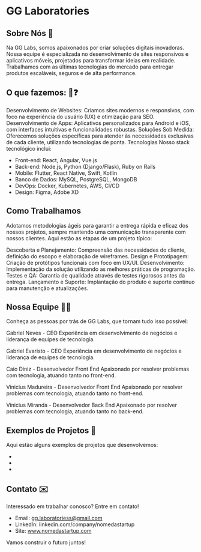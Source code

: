 # GG Laboratories

## Sobre Nós 💭 
Na GG Labs, somos apaixonados por criar soluções digitais inovadoras. Nossa equipe é especializada no desenvolvimento de sites responsivos e aplicativos móveis, projetados para transformar ideias em realidade. Trabalhamos com as últimas tecnologias do mercado para entregar produtos escaláveis, seguros e de alta performance.

## O que fazemos: 🤔❓

Desenvolvimento de Websites: Criamos sites modernos e responsivos, com foco na experiência do usuário (UX) e otimização para SEO.
Desenvolvimento de Apps: Aplicativos personalizados para Android e iOS, com interfaces intuitivas e funcionalidades robustas.
Soluções Sob Medida: Oferecemos soluções específicas para atender às necessidades exclusivas de cada cliente, utilizando tecnologias de ponta.
Tecnologias
Nosso stack tecnológico inclui:

- Front-end: React, Angular, Vue.js
- Back-end: Node.js, Python (Django/Flask), Ruby on Rails
- Mobile: Flutter, React Native, Swift, Kotlin
- Banco de Dados: MySQL, PostgreSQL, MongoDB
- DevOps: Docker, Kubernetes, AWS, CI/CD
- Design: Figma, Adobe XD
  
## Como Trabalhamos 
Adotamos metodologias ágeis para garantir a entrega rápida e eficaz dos nossos projetos, sempre mantendo uma comunicação transparente com nossos clientes. Aqui estão as etapas de um projeto típico:

Descoberta e Planejamento: Compreensão das necessidades do cliente, definição do escopo e elaboração de wireframes.
Design e Prototipagem: Criação de protótipos funcionais com foco em UX/UI.
Desenvolvimento: Implementação da solução utilizando as melhores práticas de programação.
Testes e QA: Garantia de qualidade através de testes rigorosos antes da entrega.
Lançamento e Suporte: Implantação do produto e suporte contínuo para manutenção e atualizações.

## Nossa Equipe ‍🤝‍🧑
Conheça as pessoas por trás de GG Labs, que tornam tudo isso possível:

Gabriel Neves - CEO 
Experiência em desenvolvimento de negócios e liderança de equipes de tecnologia.

Gabriel Evaristo - CEO 
Experiência em desenvolvimento de negócios e liderança de equipes de tecnologia.

Caio Diniz - Desenvolvedor Front End
Apaixonado por resolver problemas com tecnologia, atuando tanto no front-end.

Vinicius Madureira - Desenvolvedor Front End
Apaixonado por resolver problemas com tecnologia, atuando tanto no front-end.

Vinicius Miranda - Desenvolvedor Back End
Apaixonado por resolver problemas com tecnologia, atuando tanto no back-end.

## Exemplos de Projetos 🚀
Aqui estão alguns exemplos de projetos que desenvolvemos:

- [Projeto 1]: xxxxxxxxxx.
- [Projeto 2]: xxxxxxxxxx.
- [Projeto 3]: xxxxxxxxxx.
 
## Contato ✉️
Interessado em trabalhar conosco? Entre em contato!

- Email: gg.laboratoriess@gmail.com
- LinkedIn: linkedin.com/company/nomedastartup
- Site: www.nomedastartup.com

  
Vamos construir o futuro juntos!
